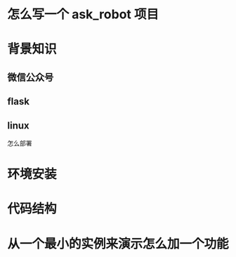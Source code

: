 


# 怎么写一个 ask_robot 项目


# 背景知识

## 微信公众号

## flask

## linux

怎么部署




# 环境安装


# 代码结构


# 从一个最小的实例来演示怎么加一个功能